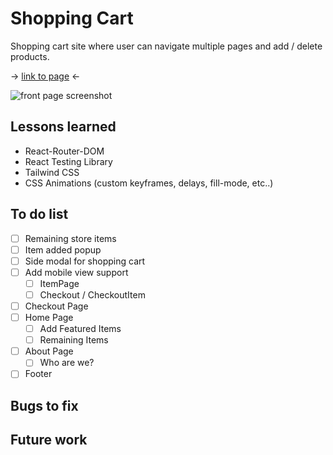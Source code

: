 # Shopping Cart

Shopping cart site where user can navigate multiple pages and add / delete products.

-> <a href="https://sumedh-inamdar.github.io/shopping-cart/">link to page</a> <-

![front page screenshot](./src/assets/shoppingCartScreenshot.png)

## Lessons learned

- React-Router-DOM
- React Testing Library
- Tailwind CSS
- CSS Animations (custom keyframes, delays, fill-mode, etc..)

## To do list
- [ ] Remaining store items
- [ ] Item added popup
- [ ] Side modal for shopping cart
- [ ] Add mobile view support
    - [ ] ItemPage
    - [ ] Checkout / CheckoutItem
- [ ] Checkout Page
- [ ] Home Page
    - [ ] Add Featured Items
    - [ ] Remaining Items
- [ ] About Page
    - [ ] Who are we?
- [ ] Footer

## Bugs to fix

## Future work
